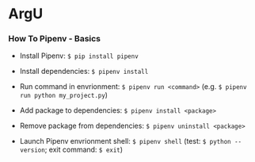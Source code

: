 # ArgU

### How To Pipenv - Basics
* Install Pipenv: ``` $ pip install pipenv ```
* Install dependencies: ``` $ pipenv install ```
* Run command in envrionment: ``` $ pipenv run <command> ``` (e.g. ``` $ pipenv run python my_project.py ```)

* Add package to dependencies: ``` $ pipenv install <package> ```
* Remove package from dependencies: ``` $ pipenv uninstall <package> ```
* Launch Pipenv envrionment shell: ``` $ pipenv shell ``` (test: ``` $ python --version ```; exit command: ``` $ exit ```)
